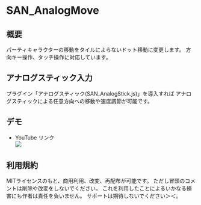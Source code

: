 # SAN_AnalogMove

## 概要
パーティキャラクターの移動をタイルによらないドット移動に変更します。
方向キー操作、タッチ操作に対応しています。  

## アナログスティック入力
プラグイン「アナログスティック(SAN_AnalogStick.js)」を導入すれば
アナログスティックによる任意方向への移動や速度調節が可能です。  

## デモ
- YouTube リンク  
[![](https://img.youtube.com/vi/zl8aVA6YL98/0.jpg)](https://www.youtube.com/watch?v=zl8aVA6YL98)

##  利用規約
MITライセンスのもと、商用利用、改変、再配布が可能です。
ただし冒頭のコメントは削除や改変をしないでください。
これを利用したことによるいかなる損害にも作者は責任を負いません。
サポートは期待しないでください＞＜。
